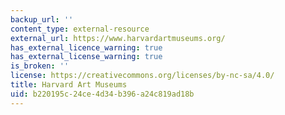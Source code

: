 ```yaml
---
backup_url: ''
content_type: external-resource
external_url: https://www.harvardartmuseums.org/
has_external_licence_warning: true
has_external_license_warning: true
is_broken: ''
license: https://creativecommons.org/licenses/by-nc-sa/4.0/
title: Harvard Art Museums
uid: b220195c-24ce-4d34-b396-a24c819ad18b
---
```

